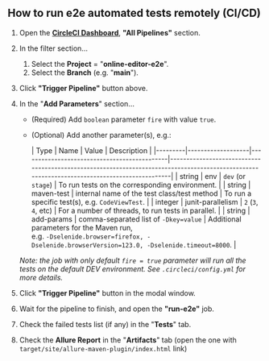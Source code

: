 ## How to run e2e automated tests remotely (CI/CD)

1. Open the **[CircleCI Dashboard](https://app.circleci.com/pipelines/github/jsightapi)**, **"All Pipelines"** section.
2. In the filter section...
    1. Select the **Project** = "**online-editor-e2e**".
    2. Select the **Branch** (e.g. "**main**").
3. Click **"Trigger Pipeline"** button above.
4. In the "**Add Parameters**" section...
    - (Required) Add `boolean` parameter `fire` with value `true`.
    - (Optional) Add another parameter(s), e.g.:

      | Type    | Name              | Value                                       | Description                                                                                                                                 |
             |---------|-------------------|---------------------------------------------|---------------------------------------------------------------------------------------------------------------------------------------------|
      | string  | env               | `dev` (or `stage`)                          | To run tests on the corresponding environment.                                                                                              |
      | string  | maven-test        | internal name of the test class/test method | To run a specific test(s), e.g. `CodeViewTest`.                                                                                             |
      | integer | junit-parallelism | `2` (`3`, `4`, etc)                         | For a number of threads, to run tests in parallel.                                                                                          |
      | string  | add-params        | comma-separated list of `-Dkey=value`       | Additional parameters for the Maven run, <br/> e.g. `-Dselenide.browser=firefox, -Dselenide.browserVersion=123.0, -Dselenide.timeout=8000`. |

   _Note: the job with only default `fire = true` parameter will run all the tests on the default DEV environment. See `.circleci/config.yml` for more details._
5. Click **"Trigger Pipeline"** button in the modal window.
6. Wait for the pipeline to finish, and open the **"run-e2e"** job.
7. Check the failed tests list (if any) in the "**Tests**" tab.
8. Check the **Allure Report** in the "**Artifacts**" tab (open the one with `target/site/allure-maven-plugin/index.html` link)